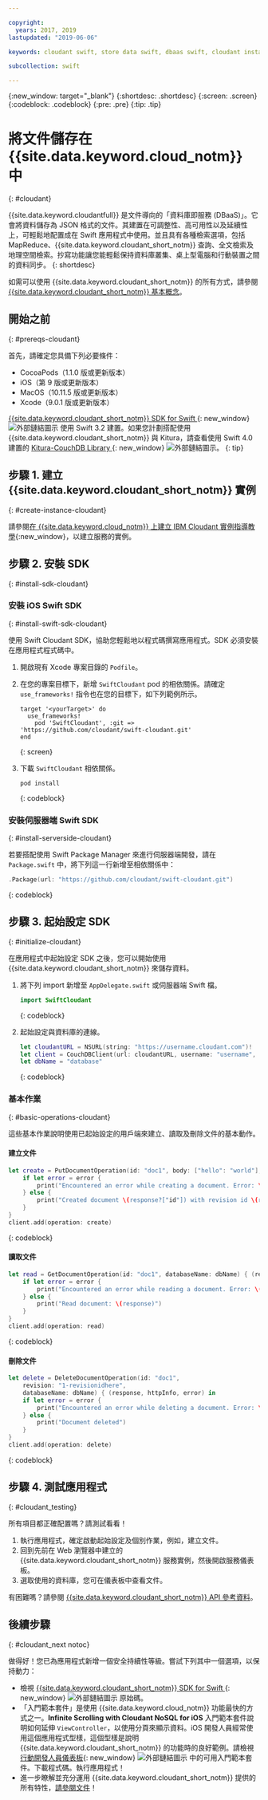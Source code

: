 ```yaml
---

copyright:
  years: 2017, 2019
lastupdated: "2019-06-06"

keywords: cloudant swift, store data swift, dbaas swift, cloudant instance swift, initialize sdk swift, create document swift, read document swift, delete document swift

subcollection: swift

---
```


{:new_window: target="_blank"}
{:shortdesc: .shortdesc}
{:screen: .screen}
{:codeblock: .codeblock}
{:pre: .pre}
{:tip: .tip}

# 將文件儲存在 {{site.data.keyword.cloud_notm}} 中
{: #cloudant}

{{site.data.keyword.cloudantfull}} 是文件導向的「資料庫即服務 (DBaaS)」。它會將資料儲存為 JSON 格式的文件。其建置在可調整性、高可用性以及延續性上，可輕鬆地配置成在 Swift 應用程式中使用。並且具有各種檢索選項，包括 MapReduce、{{site.data.keyword.cloudant_short_notm}} 查詢、全文檢索及地理空間檢索。抄寫功能讓您能輕鬆保持資料庫叢集、桌上型電腦和行動裝置之間的資料同步。
{: shortdesc}

如需可以使用 {{site.data.keyword.cloudant_short_notm}} 的所有方式，請參閱 [{{site.data.keyword.cloudant_short_notm}} 基本概念](/docs/services/Cloudant/basics?topic=cloudant-ibm-cloudant-basics#cloudant-nosql-db-basics)。

## 開始之前
{: #prereqs-cloudant}

首先，請確定您具備下列必要條件：
 * CocoaPods（1.1.0 版或更新版本）
 * iOS（第 9 版或更新版本）
 * MacOS（10.11.5 版或更新版本）
 * Xcode（9.0.1 版或更新版本）

[{{site.data.keyword.cloudant_short_notm}} SDK for Swift ](https://github.com/cloudant/swift-cloudant){: new_window} ![外部鏈結圖示](../../icons/launch-glyph.svg "外部鏈結圖示") 使用 Swift 3.2 建置。如果您計劃搭配使用 {{site.data.keyword.cloudant_short_notm}} 與 Kitura，請查看使用 Swift 4.0 建置的 [Kitura-CouchDB Library ](https://github.com/IBM-Swift/Kitura-CouchDB){: new_window} ![外部鏈結圖示](../../icons/launch-glyph.svg "外部鏈結圖示")。
{: tip}

## 步驟 1. 建立 {{site.data.keyword.cloudant_short_notm}} 實例
{: #create-instance-cloudant}

請參閱[在 {{site.data.keyword.cloud_notm}} 上建立 IBM Cloudant 實例指導教學](/docs/services/Cloudant/tutorials?topic=cloudant-creating-an-ibm-cloudant-instance-on-ibm-cloud#creating-an-ibm-cloudant-instance-on-ibm-cloud){:new_window}，以建立服務的實例。

## 步驟 2. 安裝 SDK
{: #install-sdk-cloudant}

### 安裝 iOS Swift SDK
{: #install-swift-sdk-cloudant}

使用 Swift Cloudant SDK，協助您輕鬆地以程式碼撰寫應用程式。SDK 必須安裝在應用程式程式碼中。

1. 開啟現有 Xcode 專案目錄的 `Podfile`。
2. 在您的專案目標下，新增 `SwiftCloudant` pod 的相依關係。請確定 `use_frameworks!` 指令也在您的目標下，如下列範例所示。
    ```
    target '<yourTarget>' do
      use_frameworks!
        pod 'SwiftCloudant', :git => 'https://github.com/cloudant/swift-cloudant.git'
    end
    ```
    {: screen}

3. 下載 `SwiftCloudant` 相依關係。
    ```
    pod install
    ```
    {: codeblock}

### 安裝伺服器端 Swift SDK
{: #install-serverside-cloudant}

若要搭配使用 Swift Package Manager 來進行伺服器端開發，請在 `Package.swift` 中，將下列這一行新增至相依關係中：
```swift
.Package(url: "https://github.com/cloudant/swift-cloudant.git")
```
{: codeblock}

## 步驟 3. 起始設定 SDK
{: #initialize-cloudant}

在應用程式中起始設定 SDK 之後，您可以開始使用 {{site.data.keyword.cloudant_short_notm}} 來儲存資料。

1.  將下列 import 新增至 `AppDelegate.swift` 或伺服器端 Swift 檔。
    ```swift
    import SwiftCloudant
    ```
    {: codeblock}

2. 起始設定與資料庫的連線。
    ```swift
    let cloudantURL = NSURL(string: "https://username.cloudant.com")!
    let client = CouchDBClient(url: cloudantURL, username: "username", password: "password")
    let dbName = "database"
    ```
    {: codeblock}

### 基本作業
{: #basic-operations-cloudant}

這些基本作業說明使用已起始設定的用戶端來建立、讀取及刪除文件的基本動作。

#### 建立文件
```swift
let create = PutDocumentOperation(id: "doc1", body: ["hello": "world"], databaseName: dbName) {(response, httpInfo, error) in
    if let error = error {
        print("Encountered an error while creating a document. Error: \(error)")
    } else {
        print("Created document \(response?["id"]) with revision id \(response?["rev"])")
    }
}
client.add(operation: create)
```
{: codeblock}

#### 讀取文件
```swift
let read = GetDocumentOperation(id: "doc1", databaseName: dbName) { (response, httpInfo, error) in
    if let error = error {
        print("Encountered an error while reading a document. Error: \(error)")
    } else {
        print("Read document: \(response)")
    }   
}
client.add(operation: read)
```
{: codeblock}

#### 刪除文件
```swift
let delete = DeleteDocumentOperation(id: "doc1",
    revision: "1-revisionidhere",
    databaseName: dbName) { (response, httpInfo, error) in
    if let error = error {
        print("Encountered an error while deleting a document. Error: \(error)")
    } else {
        print("Document deleted")
    }   
}
client.add(operation: delete)
```
{: codeblock}

## 步驟 4. 測試應用程式
{: #cloudant_testing}

所有項目都正確配置嗎？請測試看看！

1. 執行應用程式，確定啟動起始設定及個別作業，例如，建立文件。
2. 回到先前在 Web 瀏覽器中建立的 {{site.data.keyword.cloudant_short_notm}} 服務實例，然後開啟服務儀表板。
3. 選取使用的資料庫，您可在儀表板中查看文件。

有困難嗎？請參閱 [{{site.data.keyword.cloudant_short_notm}} API 參考資料](/docs/services/Cloudant/api?topic=cloudant-ibm-cloudant-basics#api-reference-overview)。

## 後續步驟
{: #cloudant_next notoc}

做得好！您已為應用程式新增一個安全持續性等級。嘗試下列其中一個選項，以保持動力：

* 檢視 [{{site.data.keyword.cloudant_short_notm}} SDK for Swift ](https://github.com/cloudant/swift-cloudant){: new_window} ![外部鏈結圖示](../../icons/launch-glyph.svg "外部鏈結圖示") 原始碼。
* 「入門範本套件」是使用 {{site.data.keyword.cloud_notm}} 功能最快的方式之一。**Infinite Scrolling with Cloudant NoSQL for iOS** 入門範本套件說明如何延伸 `ViewController`，以使用分頁來顯示資料。iOS 開發人員經常使用這個應用程式型樣，這個型樣是說明 {{site.data.keyword.cloudant_short_notm}} 的功能時的良好範例。請檢視[行動開發人員儀表板](https://{DomainName}/developer/mobile/dashboard){: new_window} ![外部鏈結圖示](../../icons/launch-glyph.svg "外部鏈結圖示") 中的可用入門範本套件。下載程式碼。執行應用程式！
* 進一步瞭解並充分運用 {{site.data.keyword.cloudant_short_notm}} 提供的所有特性，[請參閱文件](/docs/services/Cloudant?topic=cloudant-ibm-cloudant-basics)！
